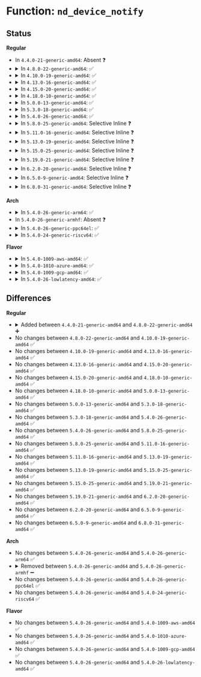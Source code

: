 # Function: <code>nd_device_notify</code>

## Status
<b>Regular</b>
<ul>
<li>
In <code>4.4.0-21-generic-amd64</code>: Absent ❓
</li>
<li>
<details>
<summary>In <code>4.8.0-22-generic-amd64</code>: ✅</summary>

```c
void nd_device_notify(struct device * dev, enum nvdimm_event event)
```

```json
{
  "name": "nd_device_notify",
  "collision_type": "Unique Global",
  "inline_type": "No",
  "funcs": [
    {
      "addr": 18446744071585056464,
      "name": "nd_device_notify",
      "external": true,
      "loc": "drivers/nvdimm/bus.c:148",
      "file": "drivers/nvdimm/bus.c",
      "inline": "seen, unknown",
      "caller_inline": [],
      "caller_func": [
        "drivers/nvdimm/bus.c:nvdimm_region_notify",
        "drivers/nvdimm/region.c:child_notify"
      ]
    }
  ],
  "symbols": [
    {
      "addr": 18446744071585056464,
      "name": "nd_device_notify",
      "section": ".text",
      "bind": "STB_GLOBAL",
      "size": 79
    }
  ]
}
```
</details>
</li>
<li>
<details>
<summary>In <code>4.10.0-19-generic-amd64</code>: ✅</summary>

```c
void nd_device_notify(struct device * dev, enum nvdimm_event event)
```

```json
{
  "name": "nd_device_notify",
  "collision_type": "Unique Global",
  "inline_type": "No",
  "funcs": [
    {
      "addr": 18446744071585240240,
      "name": "nd_device_notify",
      "external": true,
      "loc": "drivers/nvdimm/bus.c:148",
      "file": "drivers/nvdimm/bus.c",
      "inline": "seen, unknown",
      "caller_inline": [],
      "caller_func": [
        "drivers/nvdimm/bus.c:nvdimm_region_notify",
        "drivers/nvdimm/region.c:child_notify"
      ]
    }
  ],
  "symbols": [
    {
      "addr": 18446744071585240240,
      "name": "nd_device_notify",
      "section": ".text",
      "bind": "STB_GLOBAL",
      "size": 79
    }
  ]
}
```
</details>
</li>
<li>
<details>
<summary>In <code>4.13.0-16-generic-amd64</code>: ✅</summary>

```c
void nd_device_notify(struct device * dev, enum nvdimm_event event)
```

```json
{
  "name": "nd_device_notify",
  "collision_type": "Unique Global",
  "inline_type": "No",
  "funcs": [
    {
      "addr": 18446744071585321712,
      "name": "nd_device_notify",
      "external": true,
      "loc": "drivers/nvdimm/bus.c:150",
      "file": "drivers/nvdimm/bus.c",
      "inline": "seen, unknown",
      "caller_inline": [],
      "caller_func": [
        "drivers/nvdimm/bus.c:nvdimm_region_notify",
        "drivers/nvdimm/region.c:child_notify"
      ]
    }
  ],
  "symbols": [
    {
      "addr": 18446744071585321712,
      "name": "nd_device_notify",
      "section": ".text",
      "bind": "STB_GLOBAL",
      "size": 79
    }
  ]
}
```
</details>
</li>
<li>
<details>
<summary>In <code>4.15.0-20-generic-amd64</code>: ✅</summary>

```c
void nd_device_notify(struct device * dev, enum nvdimm_event event)
```

```json
{
  "name": "nd_device_notify",
  "collision_type": "Unique Global",
  "inline_type": "No",
  "funcs": [
    {
      "addr": 18446744071585749648,
      "name": "nd_device_notify",
      "external": true,
      "loc": "drivers/nvdimm/bus.c:151",
      "file": "drivers/nvdimm/bus.c",
      "inline": "seen, unknown",
      "caller_inline": [],
      "caller_func": [
        "drivers/nvdimm/bus.c:nvdimm_region_notify",
        "drivers/nvdimm/region.c:child_notify"
      ]
    }
  ],
  "symbols": [
    {
      "addr": 18446744071585749648,
      "name": "nd_device_notify",
      "section": ".text",
      "bind": "STB_GLOBAL",
      "size": 82
    }
  ]
}
```
</details>
</li>
<li>
<details>
<summary>In <code>4.18.0-10-generic-amd64</code>: ✅</summary>

```c
void nd_device_notify(struct device * dev, enum nvdimm_event event)
```

```json
{
  "name": "nd_device_notify",
  "collision_type": "Unique Global",
  "inline_type": "No",
  "funcs": [
    {
      "addr": 18446744071585995584,
      "name": "nd_device_notify",
      "external": true,
      "loc": "drivers/nvdimm/bus.c:154",
      "file": "drivers/nvdimm/bus.c",
      "inline": "seen, unknown",
      "caller_inline": [],
      "caller_func": [
        "drivers/nvdimm/bus.c:nvdimm_region_notify",
        "drivers/nvdimm/region.c:child_notify"
      ]
    }
  ],
  "symbols": [
    {
      "addr": 18446744071585995584,
      "name": "nd_device_notify",
      "section": ".text",
      "bind": "STB_GLOBAL",
      "size": 82
    }
  ]
}
```
</details>
</li>
<li>
<details>
<summary>In <code>5.0.0-13-generic-amd64</code>: ✅</summary>

```c
void nd_device_notify(struct device * dev, enum nvdimm_event event)
```

```json
{
  "name": "nd_device_notify",
  "collision_type": "Unique Global",
  "inline_type": "No",
  "funcs": [
    {
      "addr": 18446744071586132432,
      "name": "nd_device_notify",
      "external": true,
      "loc": "drivers/nvdimm/bus.c:148",
      "file": "drivers/nvdimm/bus.c",
      "inline": "seen, unknown",
      "caller_inline": [],
      "caller_func": [
        "drivers/nvdimm/bus.c:nvdimm_region_notify",
        "drivers/nvdimm/region.c:child_notify"
      ]
    }
  ],
  "symbols": [
    {
      "addr": 18446744071586132432,
      "name": "nd_device_notify",
      "section": ".text",
      "bind": "STB_GLOBAL",
      "size": 82
    }
  ]
}
```
</details>
</li>
<li>
<details>
<summary>In <code>5.3.0-18-generic-amd64</code>: ✅</summary>

```c
void nd_device_notify(struct device * dev, enum nvdimm_event event)
```

```json
{
  "name": "nd_device_notify",
  "collision_type": "Unique Global",
  "inline_type": "No",
  "funcs": [
    {
      "addr": 18446744071586367280,
      "name": "nd_device_notify",
      "external": true,
      "loc": "drivers/nvdimm/bus.c:147",
      "file": "drivers/nvdimm/bus.c",
      "inline": "seen, unknown",
      "caller_inline": [],
      "caller_func": [
        "drivers/nvdimm/bus.c:nvdimm_region_notify",
        "drivers/nvdimm/region.c:child_notify"
      ]
    }
  ],
  "symbols": [
    {
      "addr": 18446744071586367280,
      "name": "nd_device_notify",
      "section": ".text",
      "bind": "STB_GLOBAL",
      "size": 85
    }
  ]
}
```
</details>
</li>
<li>
<details>
<summary>In <code>5.4.0-26-generic-amd64</code>: ✅</summary>

```c
void nd_device_notify(struct device * dev, enum nvdimm_event event)
```

```json
{
  "name": "nd_device_notify",
  "collision_type": "Unique Global",
  "inline_type": "No",
  "funcs": [
    {
      "addr": 18446744071586515312,
      "name": "nd_device_notify",
      "external": true,
      "loc": "drivers/nvdimm/bus.c:145",
      "file": "drivers/nvdimm/bus.c",
      "inline": "seen, unknown",
      "caller_inline": [],
      "caller_func": [
        "drivers/nvdimm/bus.c:nvdimm_region_notify",
        "drivers/nvdimm/region.c:child_notify"
      ]
    }
  ],
  "symbols": [
    {
      "addr": 18446744071586515312,
      "name": "nd_device_notify",
      "section": ".text",
      "bind": "STB_GLOBAL",
      "size": 85
    }
  ]
}
```
</details>
</li>
<li>
<details>
<summary>In <code>5.8.0-25-generic-amd64</code>: Selective Inline ❓</summary>

```c
void nd_device_notify(struct device * dev, enum nvdimm_event event)
```

```json
{
  "name": "nd_device_notify",
  "collision_type": "Unique Global",
  "inline_type": "Selective",
  "funcs": [
    {
      "addr": 18446744071587300031,
      "name": "nd_device_notify",
      "external": true,
      "loc": "drivers/nvdimm/bus.c:145",
      "file": "drivers/nvdimm/bus.c",
      "inline": "not declared, inlined",
      "caller_inline": [
        "drivers/nvdimm/bus.c:nvdimm_region_notify"
      ],
      "caller_func": [
        "drivers/nvdimm/region.c:child_notify"
      ]
    }
  ],
  "symbols": [
    {
      "addr": 18446744071587295680,
      "name": "nd_device_notify",
      "section": ".text",
      "bind": "STB_GLOBAL",
      "size": 85
    }
  ]
}
```
</details>
</li>
<li>
<details>
<summary>In <code>5.11.0-16-generic-amd64</code>: Selective Inline ❓</summary>

```c
void nd_device_notify(struct device * dev, enum nvdimm_event event)
```

```json
{
  "name": "nd_device_notify",
  "collision_type": "Unique Global",
  "inline_type": "Selective",
  "funcs": [
    {
      "addr": 18446744071587361279,
      "name": "nd_device_notify",
      "external": true,
      "loc": "drivers/nvdimm/bus.c:145",
      "file": "drivers/nvdimm/bus.c",
      "inline": "not declared, inlined",
      "caller_inline": [
        "drivers/nvdimm/bus.c:nvdimm_region_notify"
      ],
      "caller_func": [
        "drivers/nvdimm/region.c:child_notify"
      ]
    }
  ],
  "symbols": [
    {
      "addr": 18446744071587356928,
      "name": "nd_device_notify",
      "section": ".text",
      "bind": "STB_GLOBAL",
      "size": 85
    }
  ]
}
```
</details>
</li>
<li>
<details>
<summary>In <code>5.13.0-19-generic-amd64</code>: Selective Inline ❓</summary>

```c
void nd_device_notify(struct device * dev, enum nvdimm_event event)
```

```json
{
  "name": "nd_device_notify",
  "collision_type": "Unique Global",
  "inline_type": "Selective",
  "funcs": [
    {
      "addr": 18446744071587243295,
      "name": "nd_device_notify",
      "external": true,
      "loc": "drivers/nvdimm/bus.c:144",
      "file": "drivers/nvdimm/bus.c",
      "inline": "not declared, inlined",
      "caller_inline": [
        "drivers/nvdimm/bus.c:nvdimm_region_notify"
      ],
      "caller_func": [
        "drivers/nvdimm/region_devs.c:revalidate_read_only",
        "drivers/nvdimm/region.c:child_notify"
      ]
    }
  ],
  "symbols": [
    {
      "addr": 18446744071587238992,
      "name": "nd_device_notify",
      "section": ".text",
      "bind": "STB_GLOBAL",
      "size": 85
    }
  ]
}
```
</details>
</li>
<li>
<details>
<summary>In <code>5.15.0-25-generic-amd64</code>: Selective Inline ❓</summary>

```c
void nd_device_notify(struct device * dev, enum nvdimm_event event)
```

```json
{
  "name": "nd_device_notify",
  "collision_type": "Unique Global",
  "inline_type": "Selective",
  "funcs": [
    {
      "addr": 18446744071587809791,
      "name": "nd_device_notify",
      "external": true,
      "loc": "drivers/nvdimm/bus.c:143",
      "file": "drivers/nvdimm/bus.c",
      "inline": "not declared, inlined",
      "caller_inline": [
        "drivers/nvdimm/bus.c:nvdimm_region_notify"
      ],
      "caller_func": [
        "drivers/nvdimm/region_devs.c:revalidate_read_only",
        "drivers/nvdimm/region.c:child_notify"
      ]
    }
  ],
  "symbols": [
    {
      "addr": 18446744071587805344,
      "name": "nd_device_notify",
      "section": ".text",
      "bind": "STB_GLOBAL",
      "size": 85
    }
  ]
}
```
</details>
</li>
<li>
<details>
<summary>In <code>5.19.0-21-generic-amd64</code>: Selective Inline ❓</summary>

```c
void nd_device_notify(struct device * dev, enum nvdimm_event event)
```

```json
{
  "name": "nd_device_notify",
  "collision_type": "Unique Global",
  "inline_type": "Selective",
  "funcs": [
    {
      "addr": 18446744071589158606,
      "name": "nd_device_notify",
      "external": true,
      "loc": "drivers/nvdimm/bus.c:134",
      "file": "drivers/nvdimm/bus.c",
      "inline": "not declared, inlined",
      "caller_inline": [
        "drivers/nvdimm/bus.c:nvdimm_region_notify"
      ],
      "caller_func": [
        "drivers/nvdimm/region_devs.c:revalidate_read_only",
        "drivers/nvdimm/region.c:child_notify"
      ]
    }
  ],
  "symbols": [
    {
      "addr": 18446744071589153952,
      "name": "nd_device_notify",
      "section": ".text",
      "bind": "STB_GLOBAL",
      "size": 92
    }
  ]
}
```
</details>
</li>
<li>
<details>
<summary>In <code>6.2.0-20-generic-amd64</code>: Selective Inline ❓</summary>

```c
void nd_device_notify(struct device * dev, enum nvdimm_event event)
```

```json
{
  "name": "nd_device_notify",
  "collision_type": "Unique Global",
  "inline_type": "Selective",
  "funcs": [
    {
      "addr": 18446744071590709950,
      "name": "nd_device_notify",
      "external": true,
      "loc": "drivers/nvdimm/bus.c:134",
      "file": "drivers/nvdimm/bus.c",
      "inline": "not declared, inlined",
      "caller_inline": [
        "drivers/nvdimm/bus.c:nvdimm_region_notify"
      ],
      "caller_func": [
        "drivers/nvdimm/region_devs.c:revalidate_read_only",
        "drivers/nvdimm/region.c:child_notify"
      ]
    }
  ],
  "symbols": [
    {
      "addr": 18446744071590704576,
      "name": "nd_device_notify",
      "section": ".text",
      "bind": "STB_GLOBAL",
      "size": 92
    }
  ]
}
```
</details>
</li>
<li>
<details>
<summary>In <code>6.5.0-9-generic-amd64</code>: Selective Inline ❓</summary>

```c
void nd_device_notify(struct device * dev, enum nvdimm_event event)
```

```json
{
  "name": "nd_device_notify",
  "collision_type": "Unique Global",
  "inline_type": "Selective",
  "funcs": [
    {
      "addr": 18446744071591051102,
      "name": "nd_device_notify",
      "external": true,
      "loc": "drivers/nvdimm/bus.c:134",
      "file": "drivers/nvdimm/bus.c",
      "inline": "not declared, inlined",
      "caller_inline": [
        "drivers/nvdimm/bus.c:nvdimm_region_notify"
      ],
      "caller_func": [
        "drivers/nvdimm/region_devs.c:revalidate_read_only",
        "drivers/nvdimm/region.c:child_notify"
      ]
    }
  ],
  "symbols": [
    {
      "addr": 18446744071591046016,
      "name": "nd_device_notify",
      "section": ".text",
      "bind": "STB_GLOBAL",
      "size": 92
    }
  ]
}
```
</details>
</li>
<li>
<details>
<summary>In <code>6.8.0-31-generic-amd64</code>: Selective Inline ❓</summary>

```c
void nd_device_notify(struct device * dev, enum nvdimm_event event)
```

```json
{
  "name": "nd_device_notify",
  "collision_type": "Unique Global",
  "inline_type": "Selective",
  "funcs": [
    {
      "addr": 18446744071591395662,
      "name": "nd_device_notify",
      "external": true,
      "loc": "drivers/nvdimm/bus.c:134",
      "file": "drivers/nvdimm/bus.c",
      "inline": "not declared, inlined",
      "caller_inline": [
        "drivers/nvdimm/bus.c:nvdimm_region_notify"
      ],
      "caller_func": [
        "drivers/nvdimm/region_devs.c:revalidate_read_only",
        "drivers/nvdimm/region.c:child_notify"
      ]
    }
  ],
  "symbols": [
    {
      "addr": 18446744071591390528,
      "name": "nd_device_notify",
      "section": ".text",
      "bind": "STB_GLOBAL",
      "size": 92
    }
  ]
}
```
</details>
</li>
</ul>
<b>Arch</b>
<ul>
<li>
<details>
<summary>In <code>5.4.0-26-generic-arm64</code>: ✅</summary>

```c
void nd_device_notify(struct device * dev, enum nvdimm_event event)
```

```json
{
  "name": "nd_device_notify",
  "collision_type": "Unique Global",
  "inline_type": "No",
  "funcs": [
    {
      "addr": 18446603336499398776,
      "name": "nd_device_notify",
      "external": true,
      "loc": "drivers/nvdimm/bus.c:145",
      "file": "drivers/nvdimm/bus.c",
      "inline": "seen, unknown",
      "caller_inline": [],
      "caller_func": [
        "drivers/nvdimm/bus.c:nvdimm_region_notify",
        "drivers/nvdimm/region.c:child_notify"
      ]
    }
  ],
  "symbols": [
    {
      "addr": 18446603336499398776,
      "name": "nd_device_notify",
      "section": ".text",
      "bind": "STB_GLOBAL",
      "size": 96
    }
  ]
}
```
</details>
</li>
<li>
In <code>5.4.0-26-generic-armhf</code>: Absent ❓
</li>
<li>
<details>
<summary>In <code>5.4.0-26-generic-ppc64el</code>: ✅</summary>

```c
void nd_device_notify(struct device * dev, enum nvdimm_event event)
```

```json
{
  "name": "nd_device_notify",
  "collision_type": "Unique Global",
  "inline_type": "No",
  "funcs": [
    {
      "addr": 13835058055292637792,
      "name": "nd_device_notify",
      "external": true,
      "loc": "drivers/nvdimm/bus.c:145",
      "file": "drivers/nvdimm/bus.c",
      "inline": "seen, unknown",
      "caller_inline": [],
      "caller_func": [
        "drivers/nvdimm/bus.c:nvdimm_region_notify",
        "drivers/nvdimm/region.c:child_notify"
      ]
    }
  ],
  "symbols": [
    {
      "addr": 13835058055292637792,
      "name": "nd_device_notify",
      "section": ".text",
      "bind": "STB_GLOBAL",
      "size": 152
    }
  ]
}
```
</details>
</li>
<li>
<details>
<summary>In <code>5.4.0-24-generic-riscv64</code>: ✅</summary>

```c
void nd_device_notify(struct device * dev, enum nvdimm_event event)
```

```json
{
  "name": "nd_device_notify",
  "collision_type": "Unique Global",
  "inline_type": "No",
  "funcs": [
    {
      "addr": 18446743936276629992,
      "name": "nd_device_notify",
      "external": true,
      "loc": "drivers/nvdimm/bus.c:145",
      "file": "drivers/nvdimm/bus.c",
      "inline": "seen, unknown",
      "caller_inline": [],
      "caller_func": [
        "drivers/nvdimm/bus.c:nvdimm_region_notify",
        "drivers/nvdimm/region.c:child_notify"
      ]
    }
  ],
  "symbols": [
    {
      "addr": 18446743936276629992,
      "name": "nd_device_notify",
      "section": ".text",
      "bind": "STB_GLOBAL",
      "size": 80
    }
  ]
}
```
</details>
</li>
</ul>
<b>Flavor</b>
<ul>
<li>
<details>
<summary>In <code>5.4.0-1009-aws-amd64</code>: ✅</summary>

```c
void nd_device_notify(struct device * dev, enum nvdimm_event event)
```

```json
{
  "name": "nd_device_notify",
  "collision_type": "Unique Global",
  "inline_type": "No",
  "funcs": [
    {
      "addr": 18446744071586205792,
      "name": "nd_device_notify",
      "external": true,
      "loc": "drivers/nvdimm/bus.c:145",
      "file": "drivers/nvdimm/bus.c",
      "inline": "seen, unknown",
      "caller_inline": [],
      "caller_func": [
        "drivers/nvdimm/bus.c:nvdimm_region_notify",
        "drivers/nvdimm/region.c:child_notify"
      ]
    }
  ],
  "symbols": [
    {
      "addr": 18446744071586205792,
      "name": "nd_device_notify",
      "section": ".text",
      "bind": "STB_GLOBAL",
      "size": 85
    }
  ]
}
```
</details>
</li>
<li>
<details>
<summary>In <code>5.4.0-1010-azure-amd64</code>: ✅</summary>

```c
void nd_device_notify(struct device * dev, enum nvdimm_event event)
```

```json
{
  "name": "nd_device_notify",
  "collision_type": "Unique Global",
  "inline_type": "No",
  "funcs": [
    {
      "addr": 18446744071586024160,
      "name": "nd_device_notify",
      "external": true,
      "loc": "drivers/nvdimm/bus.c:145",
      "file": "drivers/nvdimm/bus.c",
      "inline": "seen, unknown",
      "caller_inline": [],
      "caller_func": [
        "drivers/nvdimm/bus.c:nvdimm_region_notify",
        "drivers/nvdimm/region.c:child_notify"
      ]
    }
  ],
  "symbols": [
    {
      "addr": 18446744071586024160,
      "name": "nd_device_notify",
      "section": ".text",
      "bind": "STB_GLOBAL",
      "size": 85
    }
  ]
}
```
</details>
</li>
<li>
<details>
<summary>In <code>5.4.0-1009-gcp-amd64</code>: ✅</summary>

```c
void nd_device_notify(struct device * dev, enum nvdimm_event event)
```

```json
{
  "name": "nd_device_notify",
  "collision_type": "Unique Global",
  "inline_type": "No",
  "funcs": [
    {
      "addr": 18446744071586463280,
      "name": "nd_device_notify",
      "external": true,
      "loc": "drivers/nvdimm/bus.c:145",
      "file": "drivers/nvdimm/bus.c",
      "inline": "seen, unknown",
      "caller_inline": [],
      "caller_func": [
        "drivers/nvdimm/bus.c:nvdimm_region_notify",
        "drivers/nvdimm/region.c:child_notify"
      ]
    }
  ],
  "symbols": [
    {
      "addr": 18446744071586463280,
      "name": "nd_device_notify",
      "section": ".text",
      "bind": "STB_GLOBAL",
      "size": 85
    }
  ]
}
```
</details>
</li>
<li>
<details>
<summary>In <code>5.4.0-26-lowlatency-amd64</code>: ✅</summary>

```c
void nd_device_notify(struct device * dev, enum nvdimm_event event)
```

```json
{
  "name": "nd_device_notify",
  "collision_type": "Unique Global",
  "inline_type": "No",
  "funcs": [
    {
      "addr": 18446744071586574976,
      "name": "nd_device_notify",
      "external": true,
      "loc": "drivers/nvdimm/bus.c:145",
      "file": "drivers/nvdimm/bus.c",
      "inline": "seen, unknown",
      "caller_inline": [],
      "caller_func": [
        "drivers/nvdimm/bus.c:nvdimm_region_notify",
        "drivers/nvdimm/region.c:child_notify"
      ]
    }
  ],
  "symbols": [
    {
      "addr": 18446744071586574976,
      "name": "nd_device_notify",
      "section": ".text",
      "bind": "STB_GLOBAL",
      "size": 85
    }
  ]
}
```
</details>
</li>
</ul>

## Differences
<b>Regular</b>
<ul>
<li>
<details>
<summary>Added between <code>4.4.0-21-generic-amd64</code> and <code>4.8.0-22-generic-amd64</code> ➕</summary>

```c
void nd_device_notify(struct device * dev, enum nvdimm_event event)
```
</details>
</li>
<li>
No changes between <code>4.8.0-22-generic-amd64</code> and <code>4.10.0-19-generic-amd64</code> ✅
</li>
<li>
No changes between <code>4.10.0-19-generic-amd64</code> and <code>4.13.0-16-generic-amd64</code> ✅
</li>
<li>
No changes between <code>4.13.0-16-generic-amd64</code> and <code>4.15.0-20-generic-amd64</code> ✅
</li>
<li>
No changes between <code>4.15.0-20-generic-amd64</code> and <code>4.18.0-10-generic-amd64</code> ✅
</li>
<li>
No changes between <code>4.18.0-10-generic-amd64</code> and <code>5.0.0-13-generic-amd64</code> ✅
</li>
<li>
No changes between <code>5.0.0-13-generic-amd64</code> and <code>5.3.0-18-generic-amd64</code> ✅
</li>
<li>
No changes between <code>5.3.0-18-generic-amd64</code> and <code>5.4.0-26-generic-amd64</code> ✅
</li>
<li>
No changes between <code>5.4.0-26-generic-amd64</code> and <code>5.8.0-25-generic-amd64</code> ✅
</li>
<li>
No changes between <code>5.8.0-25-generic-amd64</code> and <code>5.11.0-16-generic-amd64</code> ✅
</li>
<li>
No changes between <code>5.11.0-16-generic-amd64</code> and <code>5.13.0-19-generic-amd64</code> ✅
</li>
<li>
No changes between <code>5.13.0-19-generic-amd64</code> and <code>5.15.0-25-generic-amd64</code> ✅
</li>
<li>
No changes between <code>5.15.0-25-generic-amd64</code> and <code>5.19.0-21-generic-amd64</code> ✅
</li>
<li>
No changes between <code>5.19.0-21-generic-amd64</code> and <code>6.2.0-20-generic-amd64</code> ✅
</li>
<li>
No changes between <code>6.2.0-20-generic-amd64</code> and <code>6.5.0-9-generic-amd64</code> ✅
</li>
<li>
No changes between <code>6.5.0-9-generic-amd64</code> and <code>6.8.0-31-generic-amd64</code> ✅
</li>
</ul>
<b>Arch</b>
<ul>
<li>
No changes between <code>5.4.0-26-generic-amd64</code> and <code>5.4.0-26-generic-arm64</code> ✅
</li>
<li>
<details>
<summary>Removed between <code>5.4.0-26-generic-amd64</code> and <code>5.4.0-26-generic-armhf</code> ➖</summary>

```c
void nd_device_notify(struct device * dev, enum nvdimm_event event)
```
</details>
</li>
<li>
No changes between <code>5.4.0-26-generic-amd64</code> and <code>5.4.0-26-generic-ppc64el</code> ✅
</li>
<li>
No changes between <code>5.4.0-26-generic-amd64</code> and <code>5.4.0-24-generic-riscv64</code> ✅
</li>
</ul>
<b>Flavor</b>
<ul>
<li>
No changes between <code>5.4.0-26-generic-amd64</code> and <code>5.4.0-1009-aws-amd64</code> ✅
</li>
<li>
No changes between <code>5.4.0-26-generic-amd64</code> and <code>5.4.0-1010-azure-amd64</code> ✅
</li>
<li>
No changes between <code>5.4.0-26-generic-amd64</code> and <code>5.4.0-1009-gcp-amd64</code> ✅
</li>
<li>
No changes between <code>5.4.0-26-generic-amd64</code> and <code>5.4.0-26-lowlatency-amd64</code> ✅
</li>
</ul>
